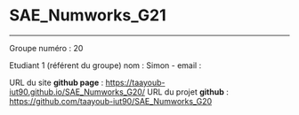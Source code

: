 # SAE_Numworks_G21
***
Groupe numéro : 20

Etudiant 1 (référent du groupe)   nom : Simon  -   email :

URL du site **github page** : https://taayoub-iut90.github.io/SAE_Numworks_G20/
URL du projet **github** : https://github.com/taayoub-iut90/SAE_Numworks_G20
